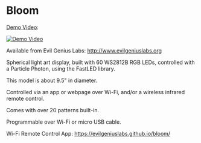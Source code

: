 # Bloom

[Demo Video](https://youtu.be/1ne9Ra7c7DI):

[![Demo Video](http://img.youtube.com/vi/1ne9Ra7c7DI/0.jpg)](https://youtu.be/1ne9Ra7c7DI)

Available from Evil Genius Labs: http://www.evilgeniuslabs.org

Spherical light art display, built with 60 WS2812B RGB LEDs, controlled with a Particle Photon, using the FastLED library.

This model is about 9.5" in diameter.

Controlled via an app or webpage over Wi-Fi, and/or a wireless infrared remote control.

Comes with over 20 patterns built-in.

Programmable over Wi-Fi or micro USB cable.

Wi-Fi Remote Control App: https://evilgeniuslabs.github.io/bloom/
